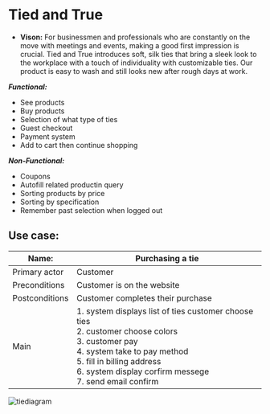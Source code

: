<!-- Fashion website,
5 functional
5 non functional
1 vision -->

# Tied and True

- **Vison:** For businessmen and professionals who are constantly on the move with meetings and events, making a good first impression is crucial. Tied and True introduces soft, silk ties that bring a sleek look to the workplace with a touch of individuality with customizable ties. Our product is easy to wash and still looks new after rough days at work.

***Functional:***

- See products
- Buy products
- Selection of what type of ties
- Guest checkout
- Payment system
- Add to cart then continue shopping 

***Non-Functional:***

- Coupons
- Autofill related productin query
- Sorting products by price
- Sorting by specification
- Remember past selection when logged out

## Use case:

| Name: | Purchasing a tie |
| ----------- | ----------- |
| Primary actor | Customer |
| Preconditions | Customer is on the website |
| Postconditions | Customer completes their purchase |
|Main| 1. system displays list of ties customer choose ties <br> 2. customer choose colors <br> 3. customer pay <br> 4. system take to pay method <br> 5. fill in billing address <br> 6. system display corfirm messege <br> 7. send email confirm <br>


![tiediagram](https://viewer.diagrams.net/?tags=%7B%7D&lightbox=1&highlight=0000ff&edit=_blank&layers=1&nav=1&title=tie.drawio#Uhttps%3A%2F%2Fdrive.google.com%2Fuc%3Fid%3D1FhogQmoa2IANybEPgLn_wDMtBLHMW6bx%26export%3Ddownload)
